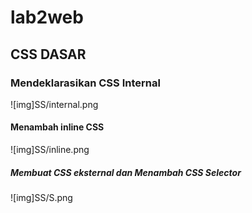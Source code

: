 # lab2web
## CSS DASAR

### Mendeklarasikan CSS Internal
![img]SS/internal.png

#### Menambah inline CSS
![img]SS/inline.png

##### Membuat CSS eksternal dan Menambah CSS Selector
![img]SS/S.png